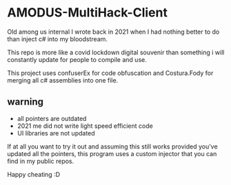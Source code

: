 # AMODUS-MultiHack-Client

Old among us internal I wrote back in 2021 when I had nothing better to do than inject c# into my bloodstream.

This repo is more like a covid lockdown digital souvenir than something i will constantly update for people to compile and use.

This project uses confuserEx for code obfuscation and Costura.Fody for merging all c# assemblies into one file.
## warning
  - all pointers are outdated
  - 2021 me did not write light speed efficient code
  - UI libraries are not updated

If at all you want to try it out and assuming this still works provided you've updated all the pointers, this program uses a custom injector that you can find in my public repos.

Happy cheating :D
